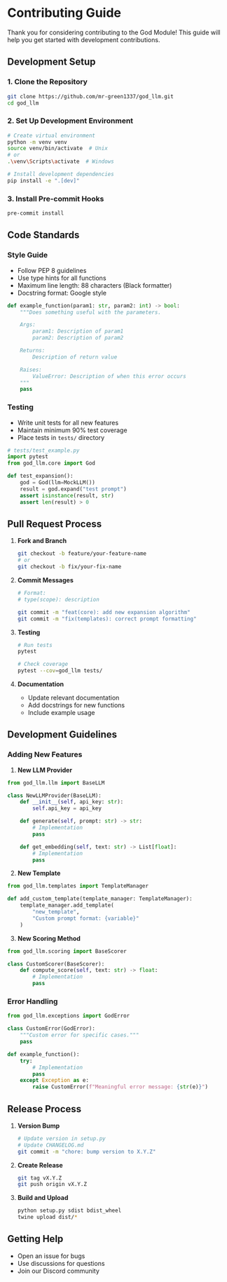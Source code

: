 # Contributing Guide

Thank you for considering contributing to the God Module! This guide will help you get started with development contributions.

## Development Setup

### 1. Clone the Repository
```bash
git clone https://github.com/mr-green1337/god_llm.git
cd god_llm
```

### 2. Set Up Development Environment
```bash
# Create virtual environment
python -m venv venv
source venv/bin/activate  # Unix
# or
.\venv\Scripts\activate  # Windows

# Install development dependencies
pip install -e ".[dev]"
```

### 3. Install Pre-commit Hooks
```bash
pre-commit install
```

## Code Standards

### Style Guide
- Follow PEP 8 guidelines
- Use type hints for all functions
- Maximum line length: 88 characters (Black formatter)
- Docstring format: Google style

```python
def example_function(param1: str, param2: int) -> bool:
    """Does something useful with the parameters.

    Args:
        param1: Description of param1
        param2: Description of param2

    Returns:
        Description of return value

    Raises:
        ValueError: Description of when this error occurs
    """
    pass
```

### Testing
- Write unit tests for all new features
- Maintain minimum 90% test coverage
- Place tests in `tests/` directory

```python
# tests/test_example.py
import pytest
from god_llm.core import God

def test_expansion():
    god = God(llm=MockLLM())
    result = god.expand("test prompt")
    assert isinstance(result, str)
    assert len(result) > 0
```

## Pull Request Process

1. **Fork and Branch**
   ```bash
   git checkout -b feature/your-feature-name
   # or
   git checkout -b fix/your-fix-name
   ```

2. **Commit Messages**
   ```bash
   # Format:
   # type(scope): description
   
   git commit -m "feat(core): add new expansion algorithm"
   git commit -m "fix(templates): correct prompt formatting"
   ```

3. **Testing**
   ```bash
   # Run tests
   pytest
   
   # Check coverage
   pytest --cov=god_llm tests/
   ```

4. **Documentation**
   - Update relevant documentation
   - Add docstrings for new functions
   - Include example usage

## Development Guidelines

### Adding New Features

1. **New LLM Provider**
```python
from god_llm.llm import BaseLLM

class NewLLMProvider(BaseLLM):
    def __init__(self, api_key: str):
        self.api_key = api_key

    def generate(self, prompt: str) -> str:
        # Implementation
        pass

    def get_embedding(self, text: str) -> List[float]:
        # Implementation
        pass
```

2. **New Template**
```python
from god_llm.templates import TemplateManager

def add_custom_template(template_manager: TemplateManager):
    template_manager.add_template(
        "new_template",
        "Custom prompt format: {variable}"
    )
```

3. **New Scoring Method**
```python
from god_llm.scoring import BaseScorer

class CustomScorer(BaseScorer):
    def compute_score(self, text: str) -> float:
        # Implementation
        pass
```

### Error Handling

```python
from god_llm.exceptions import GodError

class CustomError(GodError):
    """Custom error for specific cases."""
    pass

def example_function():
    try:
        # Implementation
        pass
    except Exception as e:
        raise CustomError(f"Meaningful error message: {str(e)}")
```

## Release Process

1. **Version Bump**
   ```bash
   # Update version in setup.py
   # Update CHANGELOG.md
   git commit -m "chore: bump version to X.Y.Z"
   ```

2. **Create Release**
   ```bash
   git tag vX.Y.Z
   git push origin vX.Y.Z
   ```

3. **Build and Upload**
   ```bash
   python setup.py sdist bdist_wheel
   twine upload dist/*
   ```

## Getting Help

- Open an issue for bugs
- Use discussions for questions
- Join our Discord community